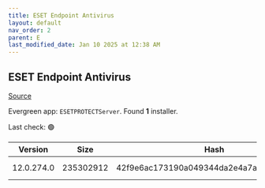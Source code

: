 ```yaml
---
title: ESET Endpoint Antivirus
layout: default
nav_order: 2
parent: E
last_modified_date: Jan 10 2025 at 12:38 AM
---
```


## ESET Endpoint Antivirus

[Source](https://www.eset.com/au/business/solutions/endpoint-protection/)

Evergreen app: `ESETPROTECTServer`. Found **1** installer.

Last check: 🟢

| Version    | Size      | Hash                                     | Language | Architecture | Type | URI                                                                                                                                                                                                              |
| ---------- | --------- | ---------------------------------------- | -------- | ------------ | ---- | ---------------------------------------------------------------------------------------------------------------------------------------------------------------------------------------------------------------- |
| 12.0.274.0 | 235302912 | 42f9e6ac173190a049344da2e4a7a66c52d75675 | en_US    | x64          | msi  | [https://repository.eset.com/v1/com/eset/apps/business/era/server/windows/v12/12.0.274.0/server_x64.msi](https://repository.eset.com/v1/com/eset/apps/business/era/server/windows/v12/12.0.274.0/server_x64.msi) |
